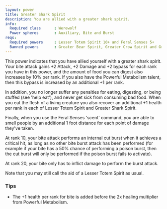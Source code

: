 ```yaml
---
layout: power
title: Greater Shark Spirit
description: You are allied with a greater shark spirit.
info:
  Required class      : Werewolf
  Power spheres       : Auxiliary, Bite and Burst
reqs:
  Required powers     : Lesser Totem Spirit 10+ and Feral Senses 5+
  Banned powers       : Greater Bear Spirit, Greater Crow Spirit and Greater Fox Spirit
---
```


This power indicates that you have allied yourself with a greater shark spirit.
Your bite attack gains +2 Attack, +2 Damage and +2 bypass for each rank you
have in this power, and the amount of food you can digest also increases by 10%
per rank.  If you also have the Powerful Metabolism talent, then this bypass is
increased by an additional +1 per rank.

In addition, you no longer suffer any penalties for eating, digesting, or being
stuffed (see 'help eat'), and never get sick from consuming bad food.  When you
eat the flesh of a living creature you also recover an additional +1 health per
rank in each of Lesser Totem Spirit and Greater Shark Spirit.

Finally, when you use the Feral Senses 'scent' command, you are able to smell
people by an additional 1 foot distance for each point of damage they've taken.

At rank 10, your bite attack performs an internal cut burst when it achieves a
critical hit, as long as no other bite burst attack has been performed (for
example if your bite has a 50% chance of performing a poison burst, then the
cut burst will only be performed if the poison burst fails to activate).

At rank 20, your bite only has to inflict damage to perform the burst attack.

Note that you may still call the aid of a Lesser Totem Spirit as usual.

### Tips

- The +1 health per rank for bite is added before the 2x healing multiplier from Powerful Metabolism.
